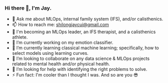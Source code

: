 ### Hi there 👋, I'm Jay.

- 💬 Ask me about MLOps, internal family system (IFS), and/or calisthenics.
- 📫 How to reach me: shilongjaycui@gmail.com
- 🧰 I'm becoming an MLOps leader, an IFS therapist, and a calisthenics athlete.
- 🔭 I’m currently working on my emotion classifier.
- 🌱 I’m currently learning classical machine learning; specifically, how to select models using learning curves.
- 👯 I’m looking to collaborate on any data science & MLOps projects related to mental health and/or physical health.
- 🤔 I’m looking for help with identifying the right problems to solve.
- ⚡ Fun fact: I'm cooler than I thought I was. And so are you 😎

<!--
**shilongjaycui/shilongjaycui** is a ✨ _special_ ✨ repository because its `README.md` (this file) appears on your GitHub profile.

Here are some ideas to get you started:

- 🔭 I’m currently working on ...
- 🌱 I’m currently learning ...
- 👯 I’m looking to collaborate on ...
- 🤔 I’m looking for help with ...
- 💬 Ask me about ...
- 📫 How to reach me: ...
- 😄 Pronouns: ...
- ⚡ Fun fact: ...
-->
